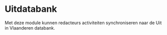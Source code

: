 # Uitdatabank

Met deze module kunnen redacteurs activiteiten synchroniseren naar de Uit in Vlaanderen databank.


